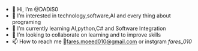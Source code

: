- 👋 Hi, I’m @DADiS0
- 👀 I’m interested in technology,software,AI and every thing about programing
- 🌱 I’m currently learning AI,python,C# and Software Integration
- 🔰 I’m looking to collaborate on learning and to improve skills
- 📫 How to reach me 📧fares.moeed010@gmail.com or instgram _fares_010_

<!---
DADiS0/DADiS0 is a ✨ special ✨ repository because its `README.md` (this file) appears on your GitHub profile.
You can click the Preview link to take a look at your changes.
--->
